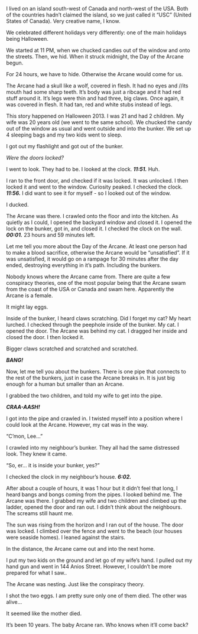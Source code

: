  I lived on an island south-west of Canada and north-west of the USA. Both of the countries hadn’t claimed the island, so we just called it “USC” (United States of Canada). Very creative name, I know.

We celebrated different holidays very differently: one of the main holidays being Halloween. 

We started at 11 PM, when we chucked candies out of the window and onto the streets. Then, we hid. When it struck midnight, the Day of the Arcane begun. 

For 24 hours, we have to hide. Otherwise the Arcane would come for us. 

The Arcane had a skull like a wolf, covered in flesh. It had no eyes and //its mouth had some sharp teeth. It’s body was just a ribcage and it had red stuff around it. It’s legs were thin and had three, big claws. Once again, it was covered in flesh. It had tan, red and white stubs instead of legs. 

This story happened on Halloween 2013. I was 21 and had 2 children. My wife was 20 years old (we went to the same school). We chucked the candy out of the window as usual and went outside and into the bunker. We set up 4 sleeping bags and my two kids went to sleep.

I got out my flashlight and got out of the bunker.

*Were the doors locked?*

I went to look. They had to be. I looked at the clock. ***11:51.*** Huh.

I ran to the front door, and checked if it was locked. It was unlocked. I then locked it and went to the window. Curiosity peaked. I checked the clock. ***11:56.*** I did want to see it for myself - so I looked out of the window.

I ducked.

The Arcane was there. I crawled onto the floor and into the kitchen. As quietly as I could, I opened the backyard window and closed it. I opened the lock on the bunker, got in, and closed it. I checked the clock on the wall. ***00:01.*** 23 hours and 59 minutes left. 

Let me tell you more about the Day of the Arcane. At least one person had to make a blood sacrifice, otherwise the Arcane would be “unsatisfied”. If it was unsatisfied, it would go on a rampage for 30 minutes after the day ended, destroying everything in it’s path. Including the bunkers.

Nobody knows where the Arcane came from. There are quite a few conspiracy theories, one of the most popular being that the Arcane swam from the coast of the USA or Canada and swam here. Apparently the Arcane is a female.

It might lay eggs.

Inside of the bunker, I heard claws scratching. Did I forget my cat? My heart lurched. I checked through the peephole inside of the bunker. My cat. I opened the door. The Arcane was behind my cat. I dragged her inside and closed the door. I then locked it.

Bigger claws scratched and scratched and scratched. 

***BANG!*** 

Now, let me tell you about the bunkers. There is one pipe that connects to the rest of the bunkers, just in case the Arcane breaks in. It is just big enough for a human but smaller than an Arcane.

I grabbed the two children, and told my wife to get into the pipe.

***CRAA-AASH!***

I got into the pipe and crawled in. I twisted myself into a position where I could look at the Arcane. However, my cat was in the way.

“C’mon, Lee…”

I crawled into my neighbour’s bunker. They all had the same distressed look. They knew it came. 

“So, er… it is inside your bunker, yes?”

I checked the clock in my neighbour’s house. ***6:02.*** 

After about a couple of hours, it was 1 hour but it didn’t feel that long, I heard bangs and bongs coming from the pipes. I looked behind me. The Arcane was there. I grabbed my wife and two children and climbed up the ladder, opened the door and ran out. I didn’t think about the neighbours. The screams still haunt me. 

The sun was rising from the horizon and I ran out of the house. The door was locked. I climbed over the fence and went to the beach (our houses were seaside homes). I leaned against the stairs. 

In the distance, the Arcane came out and into the next home. 

I put my two kids on the ground and let go of my wife’s hand. I pulled out my hand gun and went in 144 Anios Street. However, I couldn’t be more prepared for what I saw..

The Arcane was nesting. Just like the conspiracy theory.

I shot the two eggs. I am pretty sure only one of them died. The other was alive…

It seemed like the mother died.

It’s been 10 years. The baby Arcane ran. Who knows when it’ll come back?